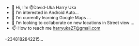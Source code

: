 - 👋 Hi, I’m @David-Uka Harry Uka
- 👀 I’m interested in Android Auto...
- 🌱 I’m currently learning Google Maps ...
- 💞️ I’m looking to collaborate on new locations in Street view ...
- 📫 How to reach me harryuka27@gmail.com

+2348182842215...

<!---
DavidUkaHarry/DavidUkaHarry is a ✨ special ✨ repository because its `README.md` (this file) appears on your GitHub profile.
You can click the Preview link to take a look at your changes.
--->
